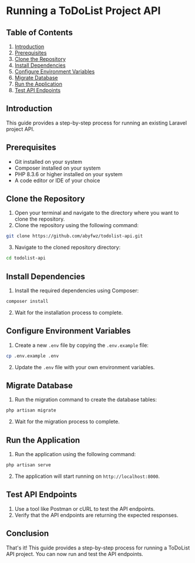 

**Running a ToDoList Project API**
=============================================

**Table of Contents**
-----------------

1. [Introduction](#introduction)
2. [Prerequisites](#prerequisites)
3. [Clone the Repository](#clone-the-repository)
4. [Install Dependencies](#install-dependencies)
5. [Configure Environment Variables](#configure-environment-variables)
6. [Migrate Database](#migrate-database)
7. [Run the Application](#run-the-application)
8. [Test API Endpoints](#test-api-endpoints)

**Introduction**
---------------

This guide provides a step-by-step process for running an existing Laravel project API.

**Prerequisites**
----------------

* Git installed on your system
* Composer installed on your system
* PHP 8.3.6 or higher installed on your system
* A code editor or IDE of your choice

**Clone the Repository**
-------------------------

1. Open your terminal and navigate to the directory where you want to clone the repository.
2. Clone the repository using the following command:
```bash
git clone https://github.com/abyfwz/todolist-api.git
```
3. Navigate to the cloned repository directory:
```bash
cd todolist-api
```

**Install Dependencies**
-------------------------

1. Install the required dependencies using Composer:
```bash
composer install
```
2. Wait for the installation process to complete.

**Configure Environment Variables**
----------------------------------

1. Create a new `.env` file by copying the `.env.example` file:
```bash
cp .env.example .env
```
2. Update the `.env` file with your own environment variables.

**Migrate Database**
---------------------

1. Run the migration command to create the database tables:
```bash
php artisan migrate
```
2. Wait for the migration process to complete.

**Run the Application**
-------------------------

1. Run the application using the following command:
```bash
php artisan serve
```
2. The application will start running on `http://localhost:8000`.

**Test API Endpoints**
----------------------

1. Use a tool like Postman or cURL to test the API endpoints.
2. Verify that the API endpoints are returning the expected responses.

**Conclusion**
--------------

That's it! This guide provides a step-by-step process for running a ToDoList API project. You can now run and test the API endpoints.
